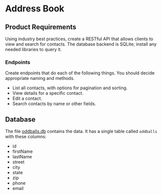 # Address Book

## Product Requirements

Using industry best practices, create a RESTful API that allows clients to view and search for contacts. The database backend is SQLite; install any needed libraries to query it.

### Endpoints

Create endpoints that do each of the following things. You should decide appropriate naming and methods.

- List all contacts, with options for pagination and sorting.
- View details for a specific contact.
- Edit a contact.
- Search contacts by name or other fields.

## Database

The file [oddballs.db](oddballs.db) contains the data. It has a single table called `oddballs` with these columns:

- id
- firstName
- lastName
- street
- city
- state
- zip
- phone
- email